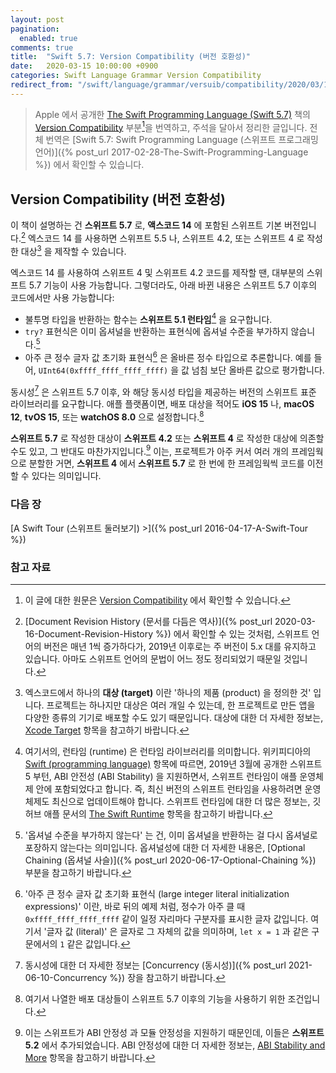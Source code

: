 ```yaml
---
layout: post
pagination: 
  enabled: true
comments: true
title:  "Swift 5.7: Version Compatibility (버전 호환성)"
date:   2020-03-15 10:00:00 +0900
categories: Swift Language Grammar Version Compatibility
redirect_from: "/swift/language/grammar/versuib/compatibility/2020/03/15/Version-Compatibility.html"
---
```


> Apple 에서 공개한 [The Swift Programming Language (Swift 5.7)](https://docs.swift.org/swift-book/) 책의 [Version Compatibility](https://docs.swift.org/swift-book/GuidedTour/Compatibility.html) 부분[^Version-Compatibility]을 번역하고, 주석을 달아서 정리한 글입니다. 전체 번역은 [Swift 5.7: Swift Programming Language (스위프트 프로그래밍 언어)]({% post_url 2017-02-28-The-Swift-Programming-Language %}) 에서 확인할 수 있습니다.

## Version Compatibility (버전 호환성)

이 책이 설명하는 건 **스위프트 5.7** 로, **액스코드 14** 에 포함된 스위프트 기본 버전입니다.[^swift-version] 엑스코드 14 를 사용하면 스위프트 5.5 나, 스위프트 4.2, 또는 스위프트 4 로 작성한 대상[^targets] 을 제작할 수 있습니다.

엑스코드 14 를 사용하여 스위프트 4 및 스위프트 4.2 코드를 제작할 땐, 대부분의 스위프트 5.7 기능이 사용 가능합니다. 그렇더라도, 아래 바뀐 내용은 스위프트 5.7 이후의 코드에서만 사용 가능합니다:

* 불투명 타입을 반환하는 함수는 **스위프트 5.1 런타임**[^swift-runtime] 을 요구합니다.
* `try?` 표현식은 이미 옵셔널을 반환하는 표현식에 옵셔널 수준을 부가하지 않습니다.[^level-of-optionality]
* 아주 큰 정수 글자 값 초기화 표현식[^large-integer-literal] 은 올바른 정수 타입으로 추론합니다. 예를 들어, `UInt64(0xffff_ffff_ffff_ffff)` 을 값 넘침 보단 올바른 값으로 평가합니다.

동시성[^concurrency] 은 스위프트 5.7 이후, 와 해당 동시성 타입을 제공하는 버전의 스위프트 표준 라이브러리를 요구합니다. 애플 플랫폼이면, 배포 대상을 적어도 **iOS 15** 나, **macOS 12**, **tvOS 15**, 또는 **watchOS 8.0** 으로 설정합니다.[^deployment-target]  

**스위프트 5.7** 로 작성한 대상이 **스위프트 4.2** 또는 **스위프트 4** 로 작성한 대상에 의존할 수도 있고, 그 반대도 마찬가지입니다.[^depend-on] 이는, 프로젝트가 아주 커서 여러 개의 프레임웍으로 분할한 거면, **스위프트 4** 에서 **스위프트 5.7** 로 한 번에 한 프레임웍씩 코드를 이전할 수 있다는 의미입니다.

### 다음 장

[A Swift Tour (스위프트 둘러보기) >]({% post_url 2016-04-17-A-Swift-Tour %})

### 참고 자료

[^Version-Compatibility]: 이 글에 대한 원문은 [Version Compatibility](https://docs.swift.org/swift-book/GuidedTour/Compatibility.html) 에서 확인할 수 있습니다.

[^swift-version]: [Document Revision History (문서를 다듬은 역사)]({% post_url 2020-03-16-Document-Revision-History %}) 에서 확인할 수 있는 것처럼, 스위프트 언어의 버전은 매년 1씩 증가하다가, 2019년 이후로는 주 버전이 5.x 대를 유지하고 있습니다. 아마도 스위프트 언어의 문법이 어느 정도 정리되었기 때문일 것입니다.

[^targets]: 엑스코드에서 하나의 **대상 (target)** 이란 '하나의 제품 (product) 을 정의한 것' 입니다. 프로젝트는 하나지만 대상은 여러 개일 수 있는데, 한 프로젝트로 만든 앱을 다양한 종류의 기기로 배포할 수도 있기 때문입니다. 대상에 대한 더 자세한 정보는, [Xcode Target](https://developer.apple.com/library/archive/featuredarticles/XcodeConcepts/Concept-Targets.html) 항목을 참고하기 바랍니다.

[^swift-runtime]: 여기서의, 런타임 (runtime) 은 런타임 라이브러리를 의미합니다. 위키피디아의 [Swift (programming language)](https://en.wikipedia.org/wiki/Swift_(programming_language)) 항목에 따르면, 2019년 3월에 공개한 스위프트 5 부턴, ABI 안전성 (ABI Stability)[^ABI-Stability] 을 지원하면서, 스위프트 런타임이 애플 운영체제 안에 포함되었다고 합니다. 즉, 최신 버전의 스위프트 런타임을 사용하려면 운영 체제도 최신으로 업데이트해야 합니다. 스위프트 런타임에 대한 더 많은 정보는, 깃허브 애플 문서의 [The Swift Runtime](https://github.com/apple/swift/blob/master/docs/Runtime.md) 항목을 참고하기 바랍니다.

[^ABI-Stability]: 스위프트의 ABI 안정성에 대해서는 [Evolving Swift On Apple Platforms After ABI Stability](https://swift.org/blog/abi-stability-and-apple/) 항목을 보도록 합니다. 한글 자료로는 **Zedd02028** 님이 [ABI stability](https://zeddios.tistory.com/654) 라는 글에 정리를 잘 해두신 것 같습니다.

[^level-of-optionality]: '옵셔널 수준을 부가하지 않는다' 는 건, 이미 옵셔널을 반환하는 걸 다시 옵셔널로 포장하지 않는다는 의미입니다. 옵셔널성에 대한 더 자세한 내용은, [Optional Chaining (옵셔널 사슬)]({% post_url 2020-06-17-Optional-Chaining %}) 부분을 참고하기 바랍니다.

[^large-integer-literal]: '아주 큰 정수 글자 값 초기화 표현식 (large integer literal initialization expressions)' 이란, 바로 뒤의 예제 처럼, 정수가 아주 클 때 `0xffff_ffff_ffff_ffff` 같이 일정 자리마다 구분자를 표시한 글자 값입니다. 여기서 '글자 값 (literal)' 은 글자로 그 자체의 값을 의미하며, `let x = 1` 과 같은 구문에서의 `1` 같은 값입니다.

[^concurrency]: 동시성에 대한 더 자세한 정보는 [Concurrency (동시성)]({% post_url 2021-06-10-Concurrency %}) 장을 참고하기 바랍니다.

[^deployment-target]: 여기서 나열한 배포 대상들이 스위프트 5.7 이후의 기능을 사용하기 위한 조건입니다.

[^depend-on]: 이는 스위프트가 ABI 안정성[^ABI-Stability] 과 모듈 안정성을 지원하기 때문인데, 이들은 **스위프트 5.2** 에서 추가되었습니다. ABI 안정성에 대한 더 자세한 정보는, [ABI Stability and More](https://swift.org/blog/abi-stability-and-more/) 항목을 참고하기 바랍니다.
